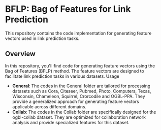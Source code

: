 # BFLP: Bag of Features for Link Prediction

This repository contains the code implementation for generating feature vectors used in link prediction tasks.

## Overview

In this repository, you'll find code for generating feature vectors using the Bag of Features (BFLP) method. The feature vectors are designed to facilitate link prediction tasks in various datasets.
Usage

- **General**: The codes in the General folder are tailored for processing datasets such as Cora, Citeseer, Pubmed, Photo, Computers, Texas, Wisconsin, Chameleon, Squirrel, Crorcodile and OGBL-PPA. They provide a generalized approach for generating feature vectors applicable across different domains.
- **Collab**: The codes in the Collab folder are specifically designed for the ogbl-collab dataset. They are optimized for collaboration network analysis and provide specialized features for this dataset.
